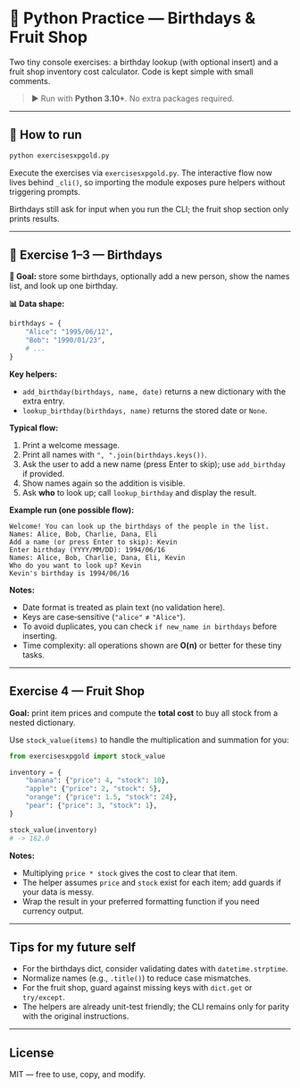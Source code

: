# 🥈 Python Practice — Birthdays & Fruit Shop

Two tiny console exercises: a birthday lookup (with optional insert) and a fruit shop inventory cost calculator. Code is kept simple with small comments.

> ▶️ Run with **Python 3.10+**. No extra packages required.

---

## 🚀 How to run

```bash
python exercisesxpgold.py
```
Execute the exercises via `exercisesxpgold.py`. The interactive flow now lives behind `_cli()`, so importing the module exposes pure helpers without triggering prompts.

Birthdays still ask for input when you run the CLI; the fruit shop section only prints results.

---

## 🎂 Exercise 1–3 — Birthdays

**🎯 Goal:** store some birthdays, optionally add a new person, show the names list, and look up one birthday.

**📊 Data shape:**
```python
birthdays = {
    "Alice": "1995/06/12",
    "Bob": "1990/01/23",
    # ...
}
```

**Key helpers:**
- `add_birthday(birthdays, name, date)` returns a new dictionary with the extra entry.
- `lookup_birthday(birthdays, name)` returns the stored date or `None`.

**Typical flow:**
1. Print a welcome message.
2. Print all names with `", ".join(birthdays.keys())`.
3. Ask the user to add a new name (press Enter to skip); use `add_birthday` if provided.
4. Show names again so the addition is visible.
5. Ask **who** to look up; call `lookup_birthday` and display the result.

**Example run (one possible flow):**
```
Welcome! You can look up the birthdays of the people in the list.
Names: Alice, Bob, Charlie, Dana, Eli
Add a name (or press Enter to skip): Kevin
Enter birthday (YYYY/MM/DD): 1994/06/16
Names: Alice, Bob, Charlie, Dana, Eli, Kevin
Who do you want to look up? Kevin
Kevin's birthday is 1994/06/16
```

**Notes:**
- Date format is treated as plain text (no validation here).
- Keys are case‑sensitive (`"alice"` ≠ `"Alice"`).
- To avoid duplicates, you can check `if new_name in birthdays` before inserting.
- Time complexity: all operations shown are **O(n)** or better for these tiny tasks.

---

## Exercise 4 — Fruit Shop

**Goal:** print item prices and compute the **total cost** to buy all stock from a nested dictionary.

Use `stock_value(items)` to handle the multiplication and summation for you:

```python
from exercisesxpgold import stock_value

inventory = {
    "banana": {"price": 4, "stock": 10},
    "apple": {"price": 2, "stock": 5},
    "orange": {"price": 1.5, "stock": 24},
    "pear": {"price": 3, "stock": 1},
}

stock_value(inventory)
# -> 162.0
```

**Notes:**
- Multiplying `price * stock` gives the cost to clear that item.
- The helper assumes `price` and `stock` exist for each item; add guards if your data is messy.
- Wrap the result in your preferred formatting function if you need currency output.

---

## Tips for my future self
- For the birthdays dict, consider validating dates with `datetime.strptime`.
- Normalize names (e.g., `.title()`) to reduce case mismatches.
- For the fruit shop, guard against missing keys with `dict.get` or `try/except`.
- The helpers are already unit-test friendly; the CLI remains only for parity with the original instructions.

---

## License
MIT — free to use, copy, and modify.
